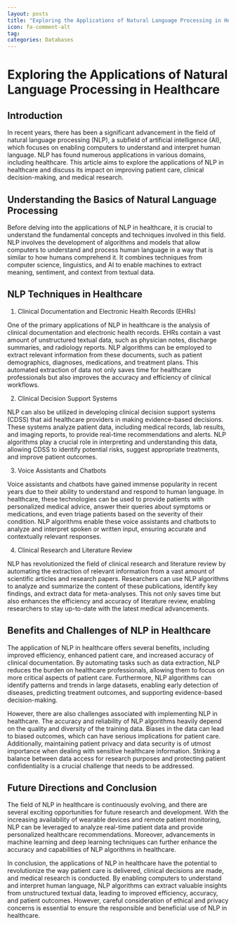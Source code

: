 ```yaml
---
layout: posts
title: "Exploring the Applications of Natural Language Processing in Healthcare"
icon: fa-comment-alt
tag:      
categories: Databases
---
```



# Exploring the Applications of Natural Language Processing in Healthcare

## Introduction

In recent years, there has been a significant advancement in the field of natural language processing (NLP), a subfield of artificial intelligence (AI), which focuses on enabling computers to understand and interpret human language. NLP has found numerous applications in various domains, including healthcare. This article aims to explore the applications of NLP in healthcare and discuss its impact on improving patient care, clinical decision-making, and medical research.

## Understanding the Basics of Natural Language Processing

Before delving into the applications of NLP in healthcare, it is crucial to understand the fundamental concepts and techniques involved in this field. NLP involves the development of algorithms and models that allow computers to understand and process human language in a way that is similar to how humans comprehend it. It combines techniques from computer science, linguistics, and AI to enable machines to extract meaning, sentiment, and context from textual data.

## NLP Techniques in Healthcare

1. Clinical Documentation and Electronic Health Records (EHRs)

One of the primary applications of NLP in healthcare is the analysis of clinical documentation and electronic health records. EHRs contain a vast amount of unstructured textual data, such as physician notes, discharge summaries, and radiology reports. NLP algorithms can be employed to extract relevant information from these documents, such as patient demographics, diagnoses, medications, and treatment plans. This automated extraction of data not only saves time for healthcare professionals but also improves the accuracy and efficiency of clinical workflows.

2. Clinical Decision Support Systems

NLP can also be utilized in developing clinical decision support systems (CDSS) that aid healthcare providers in making evidence-based decisions. These systems analyze patient data, including medical records, lab results, and imaging reports, to provide real-time recommendations and alerts. NLP algorithms play a crucial role in interpreting and understanding this data, allowing CDSS to identify potential risks, suggest appropriate treatments, and improve patient outcomes.

3. Voice Assistants and Chatbots

Voice assistants and chatbots have gained immense popularity in recent years due to their ability to understand and respond to human language. In healthcare, these technologies can be used to provide patients with personalized medical advice, answer their queries about symptoms or medications, and even triage patients based on the severity of their condition. NLP algorithms enable these voice assistants and chatbots to analyze and interpret spoken or written input, ensuring accurate and contextually relevant responses.

4. Clinical Research and Literature Review

NLP has revolutionized the field of clinical research and literature review by automating the extraction of relevant information from a vast amount of scientific articles and research papers. Researchers can use NLP algorithms to analyze and summarize the content of these publications, identify key findings, and extract data for meta-analyses. This not only saves time but also enhances the efficiency and accuracy of literature review, enabling researchers to stay up-to-date with the latest medical advancements.

## Benefits and Challenges of NLP in Healthcare

The application of NLP in healthcare offers several benefits, including improved efficiency, enhanced patient care, and increased accuracy of clinical documentation. By automating tasks such as data extraction, NLP reduces the burden on healthcare professionals, allowing them to focus on more critical aspects of patient care. Furthermore, NLP algorithms can identify patterns and trends in large datasets, enabling early detection of diseases, predicting treatment outcomes, and supporting evidence-based decision-making.

However, there are also challenges associated with implementing NLP in healthcare. The accuracy and reliability of NLP algorithms heavily depend on the quality and diversity of the training data. Biases in the data can lead to biased outcomes, which can have serious implications for patient care. Additionally, maintaining patient privacy and data security is of utmost importance when dealing with sensitive healthcare information. Striking a balance between data access for research purposes and protecting patient confidentiality is a crucial challenge that needs to be addressed.

## Future Directions and Conclusion

The field of NLP in healthcare is continuously evolving, and there are several exciting opportunities for future research and development. With the increasing availability of wearable devices and remote patient monitoring, NLP can be leveraged to analyze real-time patient data and provide personalized healthcare recommendations. Moreover, advancements in machine learning and deep learning techniques can further enhance the accuracy and capabilities of NLP algorithms in healthcare.

In conclusion, the applications of NLP in healthcare have the potential to revolutionize the way patient care is delivered, clinical decisions are made, and medical research is conducted. By enabling computers to understand and interpret human language, NLP algorithms can extract valuable insights from unstructured textual data, leading to improved efficiency, accuracy, and patient outcomes. However, careful consideration of ethical and privacy concerns is essential to ensure the responsible and beneficial use of NLP in healthcare.